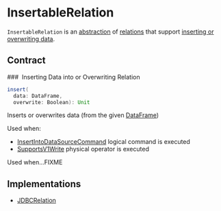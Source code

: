 # InsertableRelation

`InsertableRelation` is an [abstraction](#contract) of [relations](#implementations) that support [inserting or overwriting data](#insert).

## Contract

### <span id="insert"> Inserting Data into or Overwriting Relation

```scala
insert(
  data: DataFrame,
  overwrite: Boolean): Unit
```

Inserts or overwrites data (from the given [DataFrame](spark-sql-DataFrame.md))

Used when:

* [InsertIntoDataSourceCommand](logical-operators/InsertIntoDataSourceCommand.md) logical command is executed
* [SupportsV1Write](physical-operators/SupportsV1Write.md) physical operator is executed

Used when...FIXME

## Implementations

* [JDBCRelation](datasources/jdbc/JDBCRelation.md)
